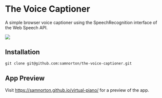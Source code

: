 #  The Voice Captioner

A simple browser voice captioner using the SpeechRecognition interface of the Web Speech API.

![](https://i.imgur.com/eekLC4W.png)


## Installation

```
git clone git@github.com:samnorton/the-voice-captioner.git

```

## App Preview

Visit https://samnorton.github.io/virtual-piano/ for a preview of the app.
